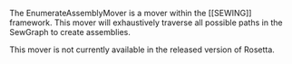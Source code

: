 The EnumerateAssemblyMover is a mover within the [[SEWING]] framework. This mover will exhaustively traverse all possible paths in the SewGraph to create assemblies.

This mover is not currently available in the released version of Rosetta.

